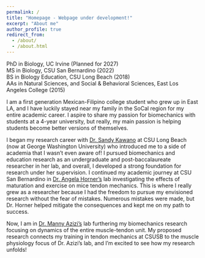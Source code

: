 ```yaml
---
permalink: /
title: "Homepage - Webpage under development!"
excerpt: "About me"
author_profile: true
redirect_from: 
  - /about/
  - /about.html
---
```


PhD in Biology, UC Irvine (Planned for 2027)  
MS in Biology, CSU San Bernardino (2022)  
BS in Biology Education, CSU Long Beach (2018)  
AAs in Natural Sciences, and Social & Behavioral Sciences, East Los Angeles College (2015)  

I am a first generation Mexican-Filipino college student who grew up in East LA, and I have luckily stayed near my family in the SoCal region for my entire academic career. I aspire to share my passion for biomechanics with students at a 4-year university, but really, my main passion is helping students become better versions of themselves.  

I began my research career with [Dr. Sandy Kawano](https://sandykawano.weebly.com/) at CSU Long Beach (now at George Washington University) who introduced me to a side of academia that I wasn’t even aware of! I pursued biomechanics and education research as an undergraduate and post-baccalaureate researcher in her lab, and overall, I developed a strong foundation for research under her supervision. I continued my academic journey at CSU San Bernardino in [Dr. Angela Horner’s](https://hornerlabcsusb.org/) lab investigating the effects of maturation and exercise on mice tendon mechanics. This is where I really grew as a researcher because I had the freedom to pursue my envisioned research without the fear of mistakes. Numerous mistakes were made, but Dr. Horner helped mitigate the consequences and kept me on my path to success.  

Now, I am in [Dr. Manny Azizi’s](https://azizi.bio.uci.edu/) lab furthering my biomechanics research focusing on dynamics of the entire muscle-tendon unit. My proposed research connects my training in tendon mechanics at CSUSB to the muscle physiology focus of Dr. Azizi’s lab, and I’m excited to see how my research unfolds!  
